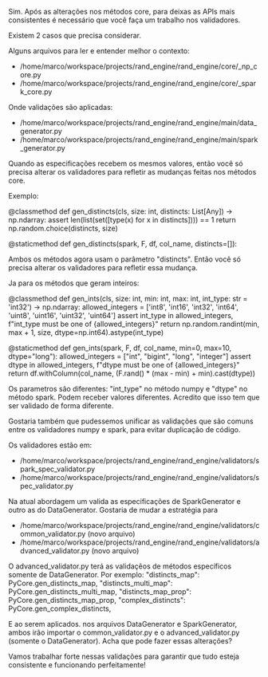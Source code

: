 Sim. Após as alterações nos métodos core, para deixas as APIs mais consistentes é necessário que você faça um trabalho nos validadores.

Existem 2 casos que precisa considerar.

Alguns arquivos para ler e entender melhor o contexto:

- /home/marco/workspace/projects/rand_engine/rand_engine/core/_np_core.py
- /home/marco/workspace/projects/rand_engine/rand_engine/core/_spark_core.py

Onde validações são aplicadas:
- /home/marco/workspace/projects/rand_engine/rand_engine/main/data_generator.py
- /home/marco/workspace/projects/rand_engine/rand_engine/main/spark_generator.py

Quando as especificações recebem os mesmos valores, então você só precisa alterar os validadores para refletir as mudanças feitas nos métodos core.

Exemplo:

  @classmethod
  def gen_distincts(cls, size: int, distincts: List[Any]) -> np.ndarray:
    assert len(list(set([type(x) for x in distincts]))) == 1
    return np.random.choice(distincts, size)

  @staticmethod
  def gen_distincts(spark, F, df, col_name, distincts=[]):

  Ambos os métodos agora usam o parâmetro "distincts". Então você só precisa alterar os validadores para refletir essa mudança.

  Ja para os métodos que geram inteiros:

  @classmethod
  def gen_ints(cls, size: int, min: int, max: int, int_type: str = 'int32') -> np.ndarray:
    allowed_integers = ['int8', 'int16', 'int32', 'int64', 'uint8', 'uint16', 'uint32', 'uint64']
    assert int_type in allowed_integers, f"int_type must be one of {allowed_integers}"
    return np.random.randint(min, max + 1, size, dtype=np.int64).astype(int_type)

  @staticmethod
  def gen_ints(spark, F, df, col_name, min=0, max=10, dtype="long"):
    allowed_integers = ["int", "bigint", "long", "integer"]
    assert dtype in allowed_integers, f"dtype must be one of {allowed_integers}"
    return df.withColumn(col_name, (F.rand() * (max - min) + min).cast(dtype))

Os parametros são diferentes: "int_type" no método numpy e "dtype" no método spark. Podem receber valores diferentes. Acredito que isso tem que ser validado de forma diferente.

Gostaria também que pudessemos unificar as validações que são comuns entre os validadores numpy e spark, para evitar duplicação de código.

Os validadores estão em:
- /home/marco/workspace/projects/rand_engine/rand_engine/validators/spark_spec_validator.py
- /home/marco/workspace/projects/rand_engine/rand_engine/validators/spec_validator.py

Na atual abordagem um valida as especificações de SparkGenerator e outro as do DataGenerator. Gostaria de mudar a estratégia para 

- /home/marco/workspace/projects/rand_engine/rand_engine/validators/common_validator.py (novo arquivo)
- /home/marco/workspace/projects/rand_engine/rand_engine/validators/advanced_validator.py (novo arquivo)

O advanced_validator.py terá as validaçẽos de métodos específicos somente de DataGenerator.
Por exemplo:
      "distincts_map": PyCore.gen_distincts_map,
      "distincts_multi_map": PyCore.gen_distincts_multi_map,
      "distincts_map_prop": PyCore.gen_distincts_map_prop,
      "complex_distincts": PyCore.gen_complex_distincts,

E ao serem aplicados. nos arquivos DataGenerator e SparkGenerator, ambos irão importar o common_validator.py e o advanced_validator.py (somente o DataGenerator).
Acha que pode fazer essas alterações?

Vamos trabalhar forte nessas validações para garantir que tudo esteja consistente e funcionando perfeitamente!
